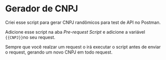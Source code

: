 # Gerador de CNPJ

Criei esse script para gerar CNPJ randômicos para test de API no Postman.

Adicione esse script na aba *Pre-request Script* e adicione a variável `{{CNPJ}}`no seu request.

Sempre que você realzar um request o irá executar o script antes de enviar o request, gerando um novo CNPJ em todo request.
